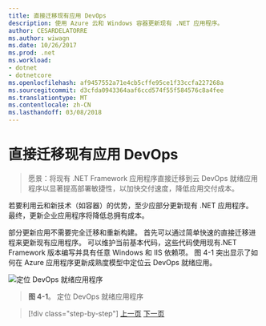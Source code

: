 ```yaml
---
title: 直接迁移现有应用 DevOps
description: 使用 Azure 云和 Windows 容器更新现有 .NET 应用程序。
author: CESARDELATORRE
ms.author: wiwagn
ms.date: 10/26/2017
ms.prod: .net
ms.workload:
- dotnet
- dotnetcore
ms.openlocfilehash: af9457552a71e4cb5cffe95ce1f33ccfa227268a
ms.sourcegitcommit: d3cfda0943364aaf6ccd574f55f584576c8a4fee
ms.translationtype: MT
ms.contentlocale: zh-CN
ms.lasthandoff: 03/08/2018
---
```

# <a name="lift-and-shift-existing-apps-devops"></a>直接迁移现有应用 DevOps

> 愿景：将现有 .NET Framework 应用程序直接迁移到云 DevOps 就绪应用程序以显著提高部署敏捷性，以加快交付速度，降低应用交付成本。

若要利用云和新技术（如容器）的优势，至少应部分更新现有 .NET 应用程序。 最终，更新企业应用程序将降低总拥有成本。

部分更新应用不需要完全迁移和重新构建。 首先可以通过简单快速的直接迁移进程来更新现有应用程序。 可以维护当前基本代码，这些代码使用现有.NET Framework 版本编写并具有任意 Windows 和 IIS 依赖项。 图 4-1 突出显示了如何在 Azure 应用程序更新成熟度模型中定位云 DevOps 就绪应用。

![定位 DevOps 就绪应用程序](./media/image1.png)

> **图 4-1**。 定位 DevOps 就绪应用程序

>[!div class="step-by-step"]
[上一页](../migrate-your-relational-databases-to-azure.md)
[下一页](reasons-to-lift-and-shift-existing-net-apps-to-cloud-devops-ready-applications.md)

